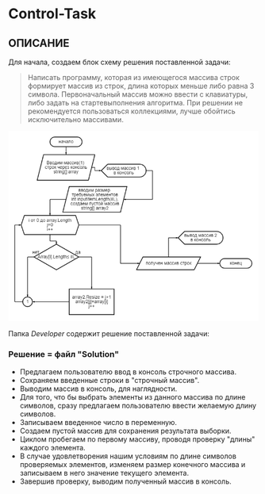 # Control-Task

## ОПИСАНИЕ

Для начала, создаем блок схему решения поставленной задачи:

 > Написать программу, которая из имеющегося массива строк формирует массив из строк, длина которых меньше либо равна 3 символа. Первоначальный массив можно ввести с клавиатуры, либо задать на стартевыполнения алгоритма. При решении не рекомендуется пользоваться коллекциями, лучше обойтись исключительно массивами.

![Solution](/Developer/Image/Solution.png)

Папка *Developer* содержит решение поставленной задачи:

### Решение = файл "Solution"

* Предлагаем пользователю ввод в консоль строчного массива.
* Сохраняем введенные строки в "строчный массив".
* Выводим массив в консоль, для наглядности.
* Для того, что бы выбрать элементы из данного массива по длине символов, сразу предлагаем пользователю ввести желаемую длину символов.
* Записываем введенное число в переменную.
* Создаем пустой массив для сохранения результата выборки.
* Циклом пробегаем по первому массиву, проводя проверку "длины" каждого элемента.
* В случае удовлетворения нашим условиям по длине символов проверяемых элементов, изменяем размер конечного массива и записываем в него значение текущего элемента.
* Завершив проверку, выводим полученный массив в консоль.
